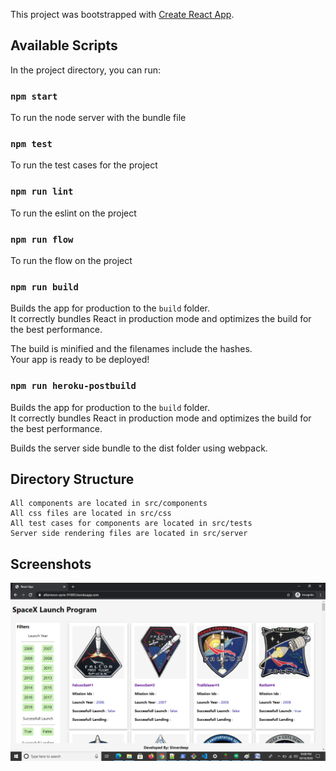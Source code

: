 This project was bootstrapped with [Create React App](https://github.com/facebook/create-react-app).

## Available Scripts

In the project directory, you can run:

### `npm start`

To run the node server with the bundle file

### `npm test`

To run the test cases for the project

### `npm run lint`

To run the eslint on the project

### `npm run flow`

To run the flow on the project

### `npm run build`

Builds the app for production to the `build` folder.<br />
It correctly bundles React in production mode and optimizes the build for the best performance.

The build is minified and the filenames include the hashes.<br />
Your app is ready to be deployed!

### `npm run heroku-postbuild`

Builds the app for production to the `build` folder.<br />
It correctly bundles React in production mode and optimizes the build for the best performance.

Builds the server side bundle to the dist folder using webpack.

## Directory Structure

    All components are located in src/components
    All css files are located in src/css
    All test cases for components are located in src/tests
    Server side rendering files are located in src/server

## Screenshots

![Screenshot](./Screenshots/Default-View.png)





